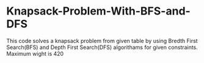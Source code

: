 # Knapsack-Problem-With-BFS-and-DFS
This code solves a knapsack problem from given table by using Bredth First Search(BFS) and Depth First Search(DFS) algorithams for given constraints.  Maximum wight is 420
